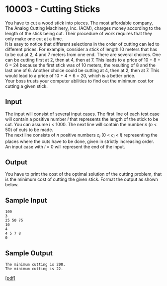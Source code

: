 # 10003 - Cutting Sticks

You have to cut a wood stick into pieces. The most affordable company, The Analog Cutting Machinery,
Inc. (ACM), charges money according to the length of the stick being cut. Their procedure of work
requires that they only make one cut at a time.  
It is easy to notice that different selections in the order of cutting can led to different prices. For
example, consider a stick of length 10 meters that has to be cut at 2, 4 and 7 meters from one end.
There are several choices. One can be cutting first at 2, then at 4, then at 7. This leads to a price
of 10 + 8 + 6 = 24 because the first stick was of 10 meters, the resulting of 8 and the last one of 6.
Another choice could be cutting at 4, then at 2, then at 7. This would lead to a price of 10 + 4 + 6 =
20, which is a better price.  
Your boss trusts your computer abilities to find out the minimum cost for cutting a given stick.

## Input

The input will consist of several input cases. The first line of each test case will contain a positive
number *l* that represents the length of the stick to be cut. You can assume *l* < 1000. The next line will
contain the number *n* (*n* < 50) of cuts to be made.  
The next line consists of *n* positive numbers *c<sub>i</sub>* (0 < *c<sub>i</sub>* < *l*) representing the 
places where the cuts have to be done, given in strictly increasing order.  
An input case with *l* = 0 will represent the end of the input.


## Output

You have to print the cost of the optimal solution of the cutting problem, that is the minimum cost of
cutting the given stick. Format the output as shown below.


## Sample Input

```
100
3
25 50 75
10
4
4 5 7 8
0
```


## Sample Output

```
The minimum cutting is 200.
The minimum cutting is 22.
```

[\[pdf\]](https://uva.onlinejudge.org/external/100/10003.pdf)
